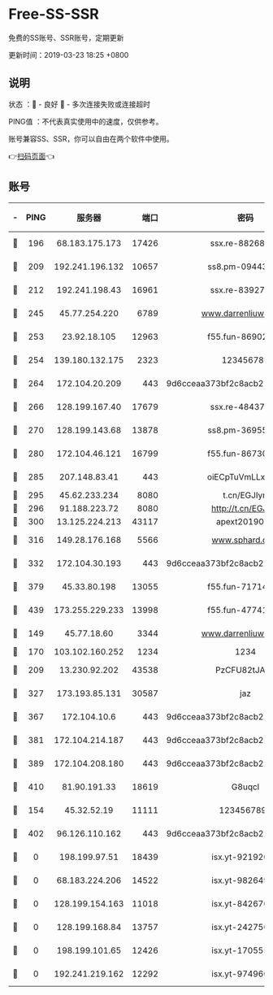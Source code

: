 # Free-SS-SSR

免费的SS账号、SSR账号，定期更新

更新时间：2019-03-23 18:25 +0800

## 说明

状态     ：🙂 - 良好 🙁 - 多次连接失败或连接超时

PING值   ：不代表真实使用中的速度，仅供参考。

账号兼容SS、SSR，你可以自由在两个软件中使用。

👉[扫码页面](https://liesauer.github.io/Free-SS-SSR/)👈

## 账号

|-|PING|服务器|端口|密码|加密方式|区域|
|:----:|:----:|:-----:|-----:|:----:|:----:|:----:|
|🙂|196|68.183.175.173|17426|ssx.re-88268123|aes-256-cfb|US|
|🙂|209|192.241.196.132|10657|ss8.pm-09443991|aes-256-cfb|US|
|🙂|212|192.241.198.43|16961|ssx.re-83927366|aes-256-cfb|US|
|🙂|245|45.77.254.220|6789|www.darrenliuwei.com|aes-256-cfb|SG|
|🙂|253|23.92.18.105|12963|f55.fun-86902883|aes-256-cfb|US|
|🙂|254|139.180.132.175|2323|123456789|aes-256-cfb|SG|
|🙂|264|172.104.20.209|443|9d6cceaa373bf2c8acb22e60b6a58be6|aes-256-cfb|US|
|🙂|266|128.199.167.40|17679|ssx.re-48437316|aes-256-cfb|SG|
|🙂|270|128.199.143.68|13878|ss8.pm-36955198|aes-256-cfb|SG|
|🙂|280|172.104.46.121|16799|f55.fun-86730796|aes-256-cfb|SG|
|🙂|285|207.148.83.41|443|oiECpTuVmLLxk4Ts|aes-256-cfb|AU|
|🙂|295|45.62.233.234|8080|t.cn/EGJIyrl|rc4-md5|CA|
|🙂|296|91.188.223.72|8080|http://t.cn/EGJIyrl|rc4-md5|RU|
|🙂|300|13.125.224.213|43117|apext2019005|chacha20|KR|
|🙂|316|149.28.176.168|5566|www.sphard.com|aes-256-cfb|AU|
|🙂|332|172.104.30.193|443|9d6cceaa373bf2c8acb22e60b6a58be6|aes-256-cfb|US|
|🙂|379|45.33.80.198|13055|f55.fun-71714791|aes-256-cfb|US|
|🙂|439|173.255.229.233|13998|f55.fun-47741673|aes-256-cfb|US|
|🙂|149|45.77.18.60|3344|www.darrenliuwei.com|aes-256-cfb|JP|
|🙂|170|103.102.160.252|1234|1234|rc4-md5|JP|
|🙂|209|13.230.92.202|43538|PzCFU82tJAdZ|aes-256-cfb|JP|
|🙂|327|173.193.85.131|30587|jaz|aes-256-cfb|US|
|🙂|367|172.104.10.6|443|9d6cceaa373bf2c8acb22e60b6a58be6|aes-256-cfb|US|
|🙂|381|172.104.214.187|443|9d6cceaa373bf2c8acb22e60b6a58be6|aes-256-cfb|US|
|🙂|389|172.104.208.180|443|9d6cceaa373bf2c8acb22e60b6a58be6|aes-256-cfb|US|
|🙂|410|81.90.191.33|18619|G8uqcl|aes-256-cfb|US|
|🙁|154|45.32.52.19|11111|1234567890|aes-256-cfb|JP|
|🙁|402|96.126.110.162|443|9d6cceaa373bf2c8acb22e60b6a58be6|aes-256-cfb|US|
|🙁|0|198.199.97.51|18439|isx.yt-92192030|aes-256-cfb|US|
|🙁|0|68.183.224.206|14522|isx.yt-98264909|aes-256-cfb|SG|
|🙁|0|128.199.154.163|11018|isx.yt-84267636|aes-256-cfb|SG|
|🙁|0|128.199.168.84|13757|isx.yt-24275620|aes-256-cfb|SG|
|🙁|0|198.199.101.65|12426|isx.yt-17055580|aes-256-cfb|US|
|🙁|0|192.241.219.162|12292|isx.yt-97496097|aes-256-cfb|US|
